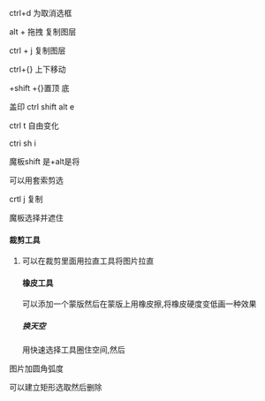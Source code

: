 ctrl+d 为取消选框

alt + 拖拽 复制图层

ctrl + j 复制图层

ctrl+{} 上下移动

+shift +{}置顶 底

盖印 ctrl shift alt e

ctrl t 自由变化

ctri sh i

魔板shift 是+alt是将

可以用套索剪选

crtl j 复制

魔板选择并遮住

#### 裁剪工具

1. 可以在裁剪里面用拉直工具将图片拉直

   #### 橡皮工具

   可以添加一个蒙版然后在蒙版上用橡皮擦,将橡皮硬度变低画一种效果

   ##### 换天空

   用快速选择工具圈住空间,然后

图片加圆角弧度

可以建立矩形选取然后删除


